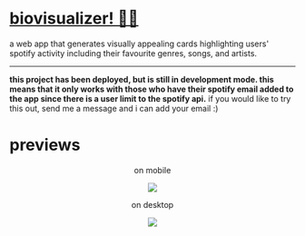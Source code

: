 # <a href="https://biovisualizer.vercel.app" target="_blank">biovisualizer! 🎸🎵</a>
a web app that generates visually appealing cards highlighting users' spotify activity including their favourite genres, songs, and artists. 
<hr>
<b>
this project has been deployed, but is still in development mode. this means that it only works with those who have their
spotify email added to the app since there is a user limit to the spotify api.</b> if you would like to try this out, send me a message
and i can add your email :)

# previews
<p align="center">on mobile</p>
<p align="center">
<img src="https://user-images.githubusercontent.com/39758539/216267462-d938d893-fbb7-4a6c-bb0d-5deb70221d44.png"
</p>

<p align="center">on desktop</p>
<p align="center">
<img src="https://user-images.githubusercontent.com/39758539/216270083-8b14e4a8-031a-46ce-bda3-2f5c21bb1649.png"
</p>

